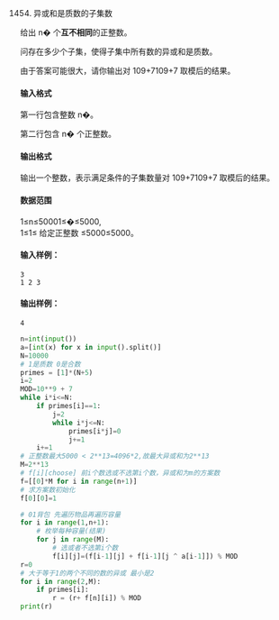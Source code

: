 1454. 异或和是质数的子集数


给出 n� 个**互不相同**的正整数。

问存在多少个子集，使得子集中所有数的异或和是质数。

由于答案可能很大，请你输出对 109+7109+7 取模后的结果。

#### 输入格式

第一行包含整数 n�。

第二行包含 n� 个正整数。

#### 输出格式

输出一个整数，表示满足条件的子集数量对 109+7109+7 取模后的结果。

#### 数据范围

1≤n≤50001≤�≤5000,  
1≤1≤ 给定正整数 ≤5000≤5000。

#### 输入样例：

```
3
1 2 3
```

#### 输出样例：

```
4
```


```py
n=int(input())
a=[int(x) for x in input().split()]
N=10000
# 1是质数 0是合数
primes = [1]*(N+5)
i=2
MOD=10**9 + 7
while i*i<=N:
    if primes[i]==1: 
        j=2
        while i*j<=N:
            primes[i*j]=0
            j+=1
    i+=1
# 正整数最大5000 < 2**13=4096*2,故最大异或和为2**13
M=2**13
# f[i][choose] 前i个数选或不选第i个数，异或和为m的方案数
f=[[0]*M for i in range(n+1)]
# 求方案数初始化
f[0][0]=1

# 01背包 先遍历物品再遍历容量
for i in range(1,n+1):
    # 枚举每种容量(结果)
    for j in range(M):
        # 选或者不选第i个数
        f[i][j]=(f[i-1][j] + f[i-1][j ^ a[i-1]]) % MOD
r=0
# 大于等于1的两个不同的数的异或 最小是2
for i in range(2,M):
    if primes[i]:
        r = (r+ f[n][i]) % MOD
print(r)